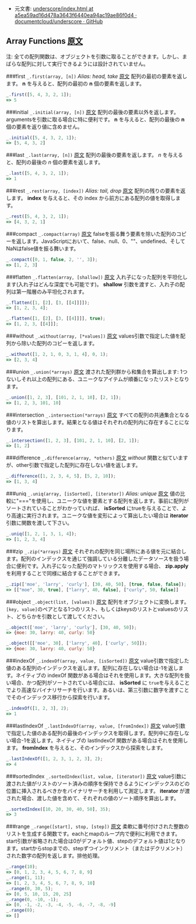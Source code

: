+  元文書: [underscore/index.html at a5ea59ad16d478a3643f6440ea94ac19ae86f0d4 · documentcloud/underscore · GitHub](https://github.com/documentcloud/underscore/blob/a5ea59ad16d478a3643f6440ea94ac19ae86f0d4/index.html "underscore/index.html at a5ea59ad16d478a3643f6440ea94ac19ae86f0d4 · documentcloud/underscore · GitHub")

## Array Functions [原文](http://underscorejs.org/#arrays)

注: 全ての配列関数は、オブジェクトを引数に取ることができます。しかし、まばらな配列に対して実行できるようには設計されていません。  

###first `_.first(array, [n])` _Alias: head, take_ [原文](http://underscorejs.org/#first)
配列の最初の要素を返します。 **n** を与えると、配列の最初の **n** 個の要素を返します。  

```javascript
_.first([5, 4, 3, 2, 1]);
=> 5
```

###initial `_.initial(array, [n])` [原文](http://underscorejs.org/#initial)
配列の最後の要素以外を返します。argumentsを引数に取る場合に特に便利です。 **n** を与えると、配列の最後の **n** 個の要素を返り値に含めません。  

```javascript
_.initial([5, 4, 3, 2, 1]);
=> [5, 4, 3, 2]
```

###last `_.last(array, [n])` [原文](http://underscorejs.org/#last)
配列の最後の要素を返します。 *n* を与えると、配列の最後の *n* 個の要素を返します。  

```javascript
_.last([5, 4, 3, 2, 1]);
=> 1
```

###rest `_.rest(array, [index])` _Alias: tail, drop_ [原文](http://underscorejs.org/#rest)
配列の残りの要素を返します。 **index** を与えると、その index から前方にある配列の値を取得します。  

```javascript
_.rest([5, 4, 3, 2, 1]);
=> [4, 3, 2, 1]
```

###compact `_.compact(array)` [原文](http://underscorejs.org/#compact)
falseを振る舞う要素を除いた配列のコピーを返します。JavaScriptにおいて、false、null、0、""、undefined、そしてNaNはfalse値を振る舞います。  

```javascript
_.compact([0, 1, false, 2, '', 3]);
=> [1, 2, 3]
```

###flatten `_.flatten(array, [shallow])` [原文](http://underscorejs.org/#flatten)
入れ子になった配列を平坦化します(入れ子はどんな深度でも可能です)。 **shallow** 引数を渡すと、入れ子の配列は第一階層のみ平坦化されます。  

```javascript
_.flatten([1, [2], [3, [[4]]]]);
=> [1, 2, 3, 4];

_.flatten([1, [2], [3, [[4]]]], true);
=> [1, 2, 3, [[4]]];
```

###without `_.without(array, [*values])` [原文](http://underscorejs.org/#without)
values引数で指定した値を配列から除いた配列のコピーを返します。  

```javascript
_.without([1, 2, 1, 0, 3, 1, 4], 0, 1);
=> [2, 3, 4]
```

###union `_.union(*arrays)` [原文](http://underscorejs.org/#union)
渡された配列群から和集合を算出します: 1つないしそれ以上の配列にある、ユニークなアイテムが順番になったリストとなります。  

```javascript
_.union([1, 2, 3], [101, 2, 1, 10], [2, 1]);
=> [1, 2, 3, 101, 10]
```

###intersection `_.intersection(*arrays)` [原文](http://underscorejs.org/#intersection)
すべての配列の共通集合となる値のリストを算出します。結果となる値はそれぞれの配列内に存在することになります。  

```javascript
_.intersection([1, 2, 3], [101, 2, 1, 10], [2, 1]);
=> [1, 2]
```

###difference `_.difference(array, *others)` [原文](http://underscorejs.org/#difference)
_without_ 関数と似ていますが、other引数で指定した配列に存在しない値を返します。  

```javascript
_.difference([1, 2, 3, 4, 5], [5, 2, 10]);
=> [1, 3, 4]
```

###uniq `_.uniq(array, [isSorted], [iterator])` _Alias: unique_ [原文](http://underscorejs.org/#uniq)
値の比較に"==="を使用し、ユニークな値を要素とする配列を返します。事前に配列がソートされていることがわかっていれば、 **isSorted** にtrueを与えることで、より高速に実行されます。ユニークな値を変形によって算出したい場合は **iterator** 引数に関数を渡して下さい。

```javascript
_.uniq([1, 2, 1, 3, 1, 4]);
=> [1, 2, 3, 4]
```

###zip `_.zip(*arrays)` [原文](http://underscorejs.org/#zip)
それぞれの配列を同じ場所にある値を元に結合します。配列のインデックスを通じて強調している分離したデータソースを扱う場合に便利です。入れ子になった配列のマトリックスを使用する場合、 **zip.apply** を利用することで同様に結合することができます。

```javascript
_.zip(['moe', 'larry', 'curly'], [30, 40, 50], [true, false, false]);
=> [["moe", 30, true], ["larry", 40, false], ["curly", 50, false]]
```

###object `_.object(list, [values])` [原文](http://underscorejs.org/#object)
配列をオブジェクトに変換します。`[key, value]`のペアとなる1つのリスト、もしくはkeysのリストとvaluesのリスト、どちらかを引数として渡してください。  

```javascript
_.object(['moe', 'larry', 'curly'], [30, 40, 50]);
=> {moe: 30, larry: 40, curly: 50}

_.object([['moe', 30], ['larry', 40], ['curly', 50]]);
=> {moe: 30, larry: 40, curly: 50}
```

###indexOf `_.indexOf(array, value, [isSorted])` [原文](http://underscorejs.org/#indexOf)
value引数で指定した値のある配列のインデックスを返します。配列に存在しない場合は-1を返します。ネイティブの indexOf 関数がある場合はそれを使用します。大きな配列を扱い場合、かつ配列がソートされている場合には、 **isSorted** に `true`を与えることでより高速なバイナリサーチを行います。あるいは、第三引数に数字を渡すことでそのインデックス移行から探索を行います。

```javascript
_.indexOf([1, 2, 3], 2);
=> 1
```

###lastIndexOf `_.lastIndexOf(array, value, [fromIndex])` [原文](http://underscorejs.org/#lastIndexOf)
value引数で指定した値のある配列の最後のインデックスを取得します。配列中に存在しない場合-1を返します。ネイティブの lastIndexOf 関数がある場合はそれを使用します。 **fromIndex** を与えると、そのインデックスから探索をします。  

```javascript
_.lastIndexOf([1, 2, 3, 1, 2, 3], 2);
=> 4
```

###sortedIndex `_.sortedIndex(list, value, [iterator])` [原文](http://underscorejs.org/#sortedIndex)
value引数に渡された値がリストのソート済みの順序を保持できるようにインデックスのどの位置に挿入されるべきかをバイナリサーチを利用して測定します。 **iterator** が渡された場合、渡した値を含めて、それぞれの値のソート順序を算出します。  

```javascript
_.sortedIndex([10, 20, 30, 40, 50], 35);
=> 3
```

###range `_.range([start], stop, [step])` [原文](http://underscorejs.org/#range)
柔軟に番号付けされた整数のリストを生成する関数です。eachとmapのループ内で便利に利用できます。start引数が省略された場合は0がデフォルト値、stepのデフォルト値は1となります。startからstopまでの、stepずつインクリメント（またはデクリメント）された数字の配列を返します。排他処理。  

```javascript
_.range(10);
=> [0, 1, 2, 3, 4, 5, 6, 7, 8, 9]
_.range(1, 11);
=> [1, 2, 3, 4, 5, 6, 7, 8, 9, 10]
_.range(0, 30, 5);
=> [0, 5, 10, 15, 20, 25]
_.range(0, -10, -1);
=> [0, -1, -2, -3, -4, -5, -6, -7, -8, -9]
_.range(0);
=> []
```